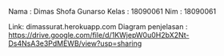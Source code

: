 Nama : Dimas Shofa Gunarso
Kelas : 18090061
Nim : 18090061

Link: dimassurat.herokuapp.com 
Diagram penjelasan : https://drive.google.com/file/d/1KWjepW0u0H2bX2Nt-Ds4NsA3e3PdMEWB/view?usp=sharing
